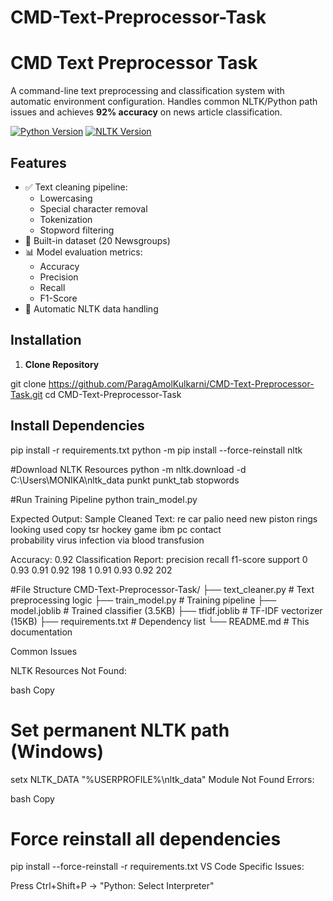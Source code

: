 # CMD-Text-Preprocessor-Task

# CMD Text Preprocessor Task

A command-line text preprocessing and classification system with automatic environment configuration. Handles common NLTK/Python path issues and achieves **92% accuracy** on news article classification.

[![Python Version](https://img.shields.io/badge/Python-3.12-blue)](https://www.python.org/)
[![NLTK Version](https://img.shields.io/badge/NLTK-3.8.1-green)](https://www.nltk.org/)

## Features
- ✅ Text cleaning pipeline:
  - Lowercasing
  - Special character removal
  - Tokenization
  - Stopword filtering
- 🚀 Built-in dataset (20 Newsgroups)
- 📊 Model evaluation metrics:
  - Accuracy
  - Precision
  - Recall
  - F1-Score
- 🔄 Automatic NLTK data handling

## Installation

1. **Clone Repository**

git clone https://github.com/ParagAmolKulkarni/CMD-Text-Preprocessor-Task.git
cd CMD-Text-Preprocessor-Task

## Install Dependencies
pip install -r requirements.txt
python -m pip install --force-reinstall nltk

#Download NLTK Resources
python -m nltk.download -d C:\Users\MONIKA\nltk_data punkt punkt_tab stopwords

#Run Training Pipeline
python train_model.py

Expected Output:
Sample Cleaned Text:
re car palio need new piston rings  
looking used copy tsr hockey game ibm pc contact  
probability virus infection via blood transfusion  

Accuracy: 0.92
Classification Report:
              precision    recall  f1-score   support
           0       0.93      0.91      0.92       198
           1       0.91      0.93      0.92       202

#File Structure
CMD-Text-Preprocessor-Task/
├── text_cleaner.py     # Text preprocessing logic
├── train_model.py      # Training pipeline
├── model.joblib        # Trained classifier (3.5KB)
├── tfidf.joblib        # TF-IDF vectorizer (15KB)
├── requirements.txt    # Dependency list
└── README.md           # This documentation


Common Issues

NLTK Resources Not Found:

bash
Copy
# Set permanent NLTK path (Windows)
setx NLTK_DATA "%USERPROFILE%\nltk_data"
Module Not Found Errors:

bash
Copy
# Force reinstall all dependencies
pip install --force-reinstall -r requirements.txt
VS Code Specific Issues:

Press Ctrl+Shift+P → "Python: Select Interpreter"




